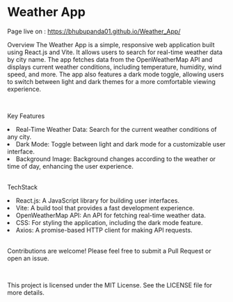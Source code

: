 # Weather App

Page live on : https://bhubupanda01.github.io/Weather_App/


Overview
The Weather App is a simple, responsive web application built using React.js and Vite. It allows users to search for real-time weather data by city name. The app fetches data from the OpenWeatherMap API and displays current weather conditions, including temperature, humidity, wind speed, and more. The app also features a dark mode toggle, allowing users to switch between light and dark themes for a more comfortable viewing experience.

<br>

Key Features
<li>Real-Time Weather Data: Search for the current weather conditions of any city.</li>
<li>Dark Mode: Toggle between light and dark mode for a customizable user interface.</li>
<li>Background Image: Background changes according to the weather or time of day, enhancing the user experience.</li>

<br>

TechStack
<li>React.js: A JavaScript library for building user interfaces.</li>
<li>Vite: A build tool that provides a fast development experience.</li>
<li>OpenWeatherMap API: An API for fetching real-time weather data.</li>
<li>CSS: For styling the application, including the dark mode feature.</li>
<li>Axios: A promise-based HTTP client for making API requests.</li>

<br>

Contributions are welcome! Please feel free to submit a Pull Request or open an issue.

<br>

This project is licensed under the MIT License. See the LICENSE file for more details.
